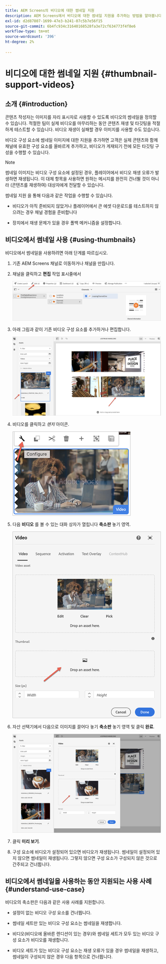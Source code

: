 ```yaml
---
title: AEM Screens의 비디오에 대한 썸네일 지원
description: AEM Screens에서 비디오에 대한 썸네일 지원을 추가하는 방법을 알아봅니다.
exl-id: d2d87807-1699-47e3-b241-07c5b7e56f15
source-git-commit: 6b4fc934c31640168528fa3e72cf634773f4f8e6
workflow-type: tm+mt
source-wordcount: '396'
ht-degree: 2%

---
```


# 비디오에 대한 썸네일 지원 {#thumbnail-support-videos}

## 소개 {#introduction}

콘텐츠 작성자는 이미지를 자리 표시자로 사용할 수 있도록 비디오의 썸네일을 정의할 수 있습니다. 적절한 팀이 실제 비디오를 마무리하는 동안 콘텐츠 재생 및 타깃팅을 적절하게 테스트할 수 있습니다. 비디오 재생이 실패할 경우 이미지를 사용할 수도 있습니다.

비디오 구성 요소에 썸네일 이미지에 대한 지원을 추가하면 고객은 실제 콘텐츠와 함께 채널에 유효한 구성 요소를 올바르게 추가하고, 비디오가 게재되기 전에 모든 타깃팅 구성을 수행할 수 있습니다.

>[!NOTE]
>썸네일 이미지는 비디오 구성 요소에 설정된 경우, 플레이어에서 비디오 재생 오류가 발생하면 재생됩니다. 이 대체 항목을 사용하면 원하는 메시지를 완전히 건너뛸 것이 아니라 (콘텐츠를 재생하여) 대상자에게 전달할 수 있습니다.

썸네일 지원 을 통해 다음과 같은 작업을 수행할 수 있습니다.

* 비디오가 아직 준비되지 않았거나 플레이어에서 큰 에셋 다운로드를 테스트하지 않으려는 경우 채널 경험을 준비합니다

* 장치에서 재생 문제가 있을 경우 폴백 메커니즘을 설정합니다.

## 비디오에서 썸네일 사용 {#using-thumbnails}

비디오에서 썸네일을 사용하려면 아래 단계를 따르십시오.

1. 기존 AEM Screens 채널로 이동하거나 채널을 만듭니다.

1. 채널을 클릭하고 **편집** 작업 표시줄에서

   ![이미지](/help/user-guide/assets/thumbnails/thumbnail-1.png)

1. 아래 그림과 같이 기존 비디오 구성 요소를 추가하거나 편집합니다.

   ![이미지](/help/user-guide/assets/thumbnails/thumbnail-2.png)

1. 비디오를 클릭하고 *렌치* 아이콘.

   ![이미지](/help/user-guide/assets/thumbnails/thumbnail-3.png)

1. 다음 **비디오** 를 볼 수 있는 대화 상자가 열립니다 **축소판** 놓기 영역.

   ![이미지](/help/user-guide/assets/thumbnails/thumbnail-4.png)

1. 자산 선택기에서 다음으로 이미지를 끌어다 놓기 **축소판** 놓기 영역 및 클릭 **완료**.

   ![이미지](/help/user-guide/assets/thumbnails/thumbnail-5.png)

1. 클릭 **미리 보기**.

1. 구성 요소에 비디오가 설정되어 있으면 비디오가 재생됩니다. 썸네일이 설정되어 있지 않으면 썸네일이 재생됩니다. 그렇지 않으면 구성 요소가 구성되지 않은 것으로 간주되고 건너뜁니다.

## 비디오에서 썸네일을 사용하는 동안 지원되는 사용 사례 {#understand-use-case}

비디오의 축소판은 다음과 같은 사용 사례를 지원합니다.

* 설정이 없는 비디오 구성 요소를 건너뜁니다.

* 썸네일 세트만 있는 비디오 구성 요소는 썸네일을 재생합니다.

* 비디오(비디오에 올바른 렌디션이 있는 경우)와 썸네일 세트가 모두 있는 비디오 구성 요소가 비디오를 재생합니다.

* 비디오 세트가 있는 비디오 구성 요소는 재생 오류가 있을 경우 썸네일을 재생하고, 썸네일이 구성되지 않은 경우 다음 항목으로 건너뜁니다.
